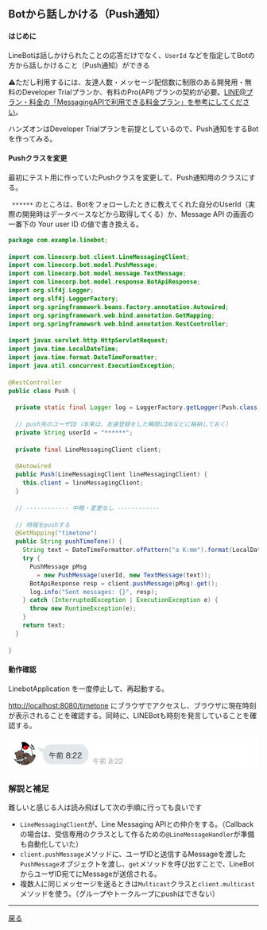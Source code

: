 ## Botから話しかける（Push通知）

#### はじめに

LineBotは話しかけられたことの応答だけでなく、`UserId` などを指定してBotの方から話しかけること（Push通知）ができる

⚠️ただし利用するには、友達人数・メッセージ配信数に制限のある開発用・無料のDeveloper Trialプランか、有料のPro(API)プランの契約が必要。[LINE@プラン・料金の「MessagingAPIで利用できる料金プラン」を参考にしてください](https://at.line.me/jp/plan)。

ハンズオンはDeveloper Trialプランを前提としているので、Push通知をするBotを作ってみる。

#### Pushクラスを変更

最初にテスト用に作っていたPushクラスを変更して、Push通知用のクラスにする。

` ******` のところは、Botをフォローしたときに教えてくれた自分のUserId（実際の開発時はデータベースなどから取得してくる）か、Message API の画面の一番下の Your user ID の値で書き換える。

```java
package com.example.linebot;

import com.linecorp.bot.client.LineMessagingClient;
import com.linecorp.bot.model.PushMessage;
import com.linecorp.bot.model.message.TextMessage;
import com.linecorp.bot.model.response.BotApiResponse;
import org.slf4j.Logger;
import org.slf4j.LoggerFactory;
import org.springframework.beans.factory.annotation.Autowired;
import org.springframework.web.bind.annotation.GetMapping;
import org.springframework.web.bind.annotation.RestController;

import javax.servlet.http.HttpServletRequest;
import java.time.LocalDateTime;
import java.time.format.DateTimeFormatter;
import java.util.concurrent.ExecutionException;

@RestController
public class Push {

  private static final Logger log = LoggerFactory.getLogger(Push.class);

  // push先のユーザID（本来は、友達登録をした瞬間にDBなどに格納しておく）
  private String userId = "******";

  private final LineMessagingClient client;

  @Autowired
  public Push(LineMessagingClient lineMessagingClient) {
    this.client = lineMessagingClient;
  }

  // ------------ 中略・変更なし ------------ 

  // 時報をpushする
  @GetMapping("timetone")
  public String pushTimeTone() {
    String text = DateTimeFormatter.ofPattern("a K:mm").format(LocalDateTime.now());
    try {
      PushMessage pMsg
        = new PushMessage(userId, new TextMessage(text));
      BotApiResponse resp = client.pushMessage(pMsg).get();
      log.info("Sent messages: {}", resp);
    } catch (InterruptedException | ExecutionException e) {
      throw new RuntimeException(e);
    }
    return text;
  }

}
```

#### 動作確認

LinebotApplication を一度停止して、再起動する。

[http://localhost:8080/timetone](http://localhost:8080/timetone) にブラウザでアクセスし、ブラウザに現在時刻が表示されることを確認する。同時に、LINEBotも時刻を発言していることを確認する。

![おみくじ時の動作](fig08a.png)

### 解説と補足

難しいと感じる人は読み飛ばして次の手順に行っても良いです

- `LineMessagingClient`が、Line Messaging APIとの仲介をする。（Callbackの場合は、受信専用のクラスとして作るための`@LineMessageHandler`が準備も自動化していた）
- `client.pushMessage`メソッドに、ユーザIDと送信するMessageを渡した `PushMessage`オブジェクトを渡し、`get`メソッドを呼び出すことで、LineBotからユーザID宛てにMessageが送信される。
- 複数人に同じメッセージを送るときは`Multicast`クラスと`client.multicast`メソッドを使う。（グループやトークループにpushはできない）

-----

[戻る](../../README.md)
